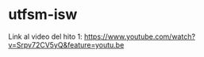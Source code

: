 # utfsm-isw

Link al video del hito 1: https://www.youtube.com/watch?v=Srpv72CV5yQ&feature=youtu.be
